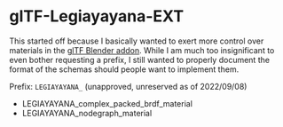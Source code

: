 # glTF-Legiayayana-EXT

This started off because I basically wanted to exert more control over materials in the [glTF Blender addon](https://github.com/KhronosGroup/glTF-Blender-IO).
While I am much too insignificant to even bother requesting a prefix, I still wanted to properly document the format of the schemas should people want to implement them.

Prefix: `LEGIAYAYANA_` (unapproved, unreserved as of 2022/09/08)

- LEGIAYAYANA_complex_packed_brdf_material
- LEGIAYAYANA_nodegraph_material
